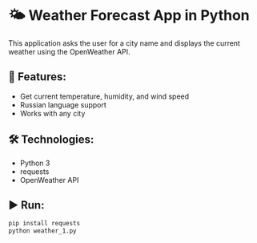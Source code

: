 # 🌤️ Weather Forecast App in Python

This application asks the user for a city name and displays the current weather using the OpenWeather API.

## 🚀 Features:
- Get current temperature, humidity, and wind speed
- Russian language support
- Works with any city

## 🛠 Technologies:
- Python 3
- requests
- OpenWeather API

## ▶️ Run:
```bash
pip install requests
python weather_1.py
